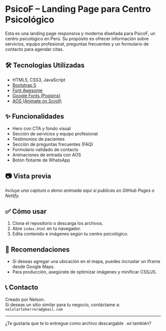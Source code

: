 # PsicoF – Landing Page para Centro Psicológico

Esta es una landing page responsiva y moderna diseñada para PsicoF, un centro psicológico en Perú. Su propósito es ofrecer información sobre servicios, equipo profesional, preguntas frecuentes y un formulario de contacto para agendar citas.

## 🛠️ Tecnologías Utilizadas

- HTML5, CSS3, JavaScript
- [Bootstrap 5](https://getbootstrap.com/)
- [Font Awesome](https://fontawesome.com/)
- [Google Fonts (Poppins)](https://fonts.google.com/specimen/Poppins)
- [AOS (Animate on Scroll)](https://michalsnik.github.io/aos/)


## ✨ Funcionalidades

- Hero con CTA y fondo visual
- Sección de servicios y equipo profesional
- Testimonios de pacientes
- Sección de preguntas frecuentes (FAQ)
- Formulario validado de contacto
- Animaciones de entrada con AOS
- Botón flotante de WhatsApp

## 📷 Vista previa

*Incluye una captura o demo animada aquí si publicas en GitHub Pages o Netlify.*

## ✅ Cómo usar

1. Clona el repositorio o descarga los archivos.
2. Abre `index.html` en tu navegador.
3. Edita contenido e imágenes según tu centro psicológico.

## 📌 Recomendaciones

- Si deseas agregar una ubicación en el mapa, puedes incrustar un iframe desde Google Maps.
- Para producción, asegúrate de optimizar imágenes y minificar CSS/JS.

## 📞 Contacto

Creado por Nelson.  
Si deseas un sitio similar para tu negocio, contáctame a: `nelolarteherrera@gmail.com`

---

¿Te gustaría que te lo entregue como archivo descargable `.md` también?
